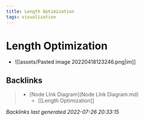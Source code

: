 ```yaml
---
title: Length Optimization
tags: visualization
---
```


# Length Optimization
- ![[assets/Pasted image 20220418123246.png|im]]


































































































## Backlinks

> - [Node LInk Diagram](Node LInk Diagram.md)
>   - [[Length Optimization]]

_Backlinks last generated 2022-07-26 20:33:15_
